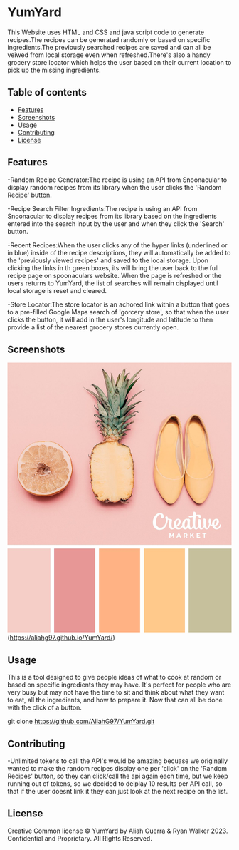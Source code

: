 # YumYard
This Website uses HTML and CSS and java script code to generate recipes.The recipes can be generated randomly or based on specific ingredients.The previously searched recipes are saved and can all be veiwed from local storage even when refreshed.There's also a handy grocery store locator which helps the user based on their current location to pick up the missing ingredients.

## Table of contents
- [Features](#features)
- [Screenshots](#screenshots)
- [Usage](#usage)
- [Contributing](#contributing)
- [License](#license)

## Features
-Random Recipe Generator:The recipe is using an API from Snoonacular to display random recipes from its library when the user clicks the 'Random Recipe' button.

-Recipe Search Filter Ingredients:The recipe is using an API from Snoonacular to display recipes from its library based on the ingredients entered into the search input  by the user and when they click the 'Search' button.

-Recent Recipes:When the user clicks any of the hyper links (underlined or in blue) inside of the recipe descriptions, they will automatically be added to the 'previously viewed recipes' and saved to the local storage. Upon clicking the links in th green boxes, its will bring the user back to the full recipe page on spoonaculars website. When the page is refreshed or the users returns to YumYard, the list of searches will remain displayed until local storage is reset and cleared.

-Store Locator:The store locator is an achored link within a button that goes to a pre-filled Google Maps search of 'gorcery store', so that when the user clicks the button, it will add in the user's longitude and latitude to then provide a list of the nearest grocery stores currently open.



## Screenshots
![YumYard Screenshot](./assets/images/ColorPalate.jpg)(https://aliahg97.github.io/YumYard/)

## Usage 
This is a tool designed to give people ideas of what to cook at random or based on specific ingredients they may have. It's perfect for people who are very busy but may not have the time to sit and think about what they want to eat, all the ingredients, and how to prepare it. Now that can all be done with the click of a button.

git clone https://github.com/AliahG97/YumYard.git

## Contributing
-Unlimited tokens to call the API's would be amazing becuase we originally wanted to make the random recipes display one per 'click' on the 'Random Recipes' button, so they can click/call the api again each time, but we keep running out of tokens, so we decided to deiplay 10 results per API call, so that if the user doesnt link it they can just look at the next recipe on the list.

## License
Creative Common license
© YumYard by Aliah Guerra & Ryan Walker 2023. Confidential and Proprietary. All Rights Reserved.
